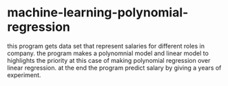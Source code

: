 # machine-learning-polynomial-regression
this program gets data set that represent salaries for different roles in company.
the program makes a polynomnial model and linear model to highlights the priority at this case of making polynomial regression over linear regression.  at the end the program predict salary by giving a years of experiment.
